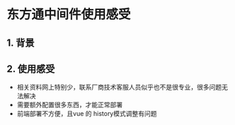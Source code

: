 # 东方通中间件使用感受

## 1. 背景

## 2. 使用感受

- 相关资料网上特别少，联系厂商技术客服人员似乎也不是很专业，很多问题无法解决
- 需要额外配置很多东西，才能正常部署
- 前端部署不方便，且vue 的 history模式调整有问题